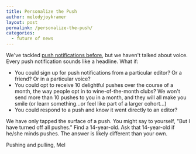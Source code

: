 ```yaml
---
title: Personalize the Push
author: melodyjoykramer
layout: post
permalink: /personalize-the-push/
categories:
  - future of news
---
```


We've tackled [push notifications before](http://melodykramer.github.io/what-does-a-better-push-notification-feel-like/), but we haven't talked about voice. Every push notification sounds like a headline. What if:

* You could sign up for push notifications from a particular editor? Or a friend? Or in a particular voice?
* You could opt to receive 10 delightful pushes over the course of a month, the way people opt in to wine-of-the-month clubs? We won't send more than 10 pushes to you in a month, and they will all make you smile (or learn something...or feel like part of a larger cohort...)
* You could respond to a push and know it went directly to an editor?

We have only tapped the surface of a push. You might say to yourself, "But I have turned off all pushes." Find a 14-year-old. Ask that 14-year-old if he/she minds pushes. The answer is likely different than your own.

Pushing and pulling,
Mel 
